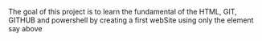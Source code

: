 The goal of this project is to learn the fundamental
of the HTML, GIT, GITHUB and powershell by creating a first webSite using only the element say above